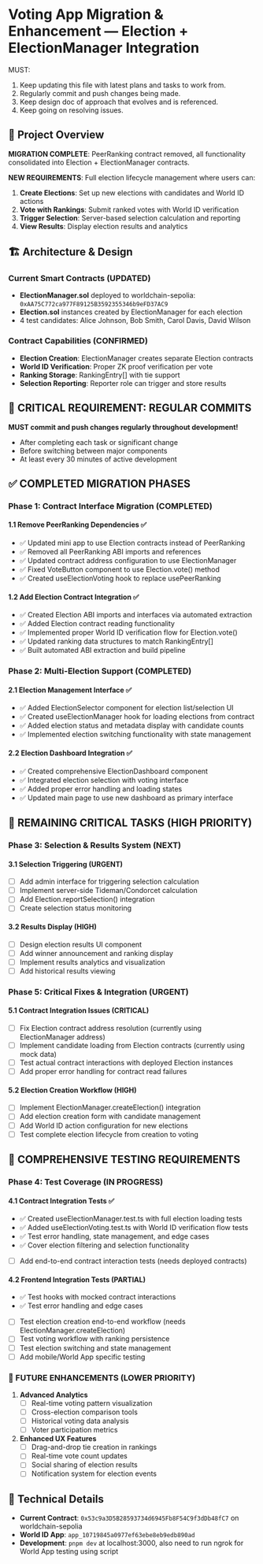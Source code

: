 # Voting App Migration & Enhancement — Election + ElectionManager Integration

MUST:

1. Keep updating this file with latest plans and tasks to work from.
2. Regularly commit and push changes being made.
3. Keep design doc of approach that evolves and is referenced.
4. Keep going on resolving issues.

## 🎯 Project Overview

**MIGRATION COMPLETE**: PeerRanking contract removed, all functionality consolidated into Election + ElectionManager contracts.

**NEW REQUIREMENTS**: Full election lifecycle management where users can:

1. **Create Elections**: Set up new elections with candidates and World ID actions
2. **Vote with Rankings**: Submit ranked votes with World ID verification
3. **Trigger Selection**: Server-based selection calculation and reporting
4. **View Results**: Display election results and analytics

## 🏗️ Architecture & Design

### Current Smart Contracts (UPDATED)

- **ElectionManager.sol** deployed to worldchain-sepolia: `0xAA75C772ca977F89125B3592355346b9eFD37AC9`
- **Election.sol** instances created by ElectionManager for each election
- 4 test candidates: Alice Johnson, Bob Smith, Carol Davis, David Wilson

### Contract Capabilities (CONFIRMED)

- **Election Creation**: ElectionManager creates separate Election contracts
- **World ID Verification**: Proper ZK proof verification per vote
- **Ranking Storage**: RankingEntry[] with tie support
- **Selection Reporting**: Reporter role can trigger and store results

## 🚨 **CRITICAL REQUIREMENT: REGULAR COMMITS**

**MUST commit and push changes regularly throughout development!**

- After completing each task or significant change
- Before switching between major components
- At least every 30 minutes of active development

## ✅ COMPLETED MIGRATION PHASES

### Phase 1: Contract Interface Migration (COMPLETED)

#### 1.1 Remove PeerRanking Dependencies ✅
- ✅ Updated mini app to use Election contracts instead of PeerRanking
- ✅ Removed all PeerRanking ABI imports and references
- ✅ Updated contract address configuration to use ElectionManager
- ✅ Fixed VoteButton component to use Election.vote() method
- ✅ Created useElectionVoting hook to replace usePeerRanking

#### 1.2 Add Election Contract Integration ✅
- ✅ Created Election ABI imports and interfaces via automated extraction
- ✅ Added Election contract reading functionality
- ✅ Implemented proper World ID verification flow for Election.vote()
- ✅ Updated ranking data structures to match RankingEntry[]
- ✅ Built automated ABI extraction and build pipeline

### Phase 2: Multi-Election Support (COMPLETED)

#### 2.1 Election Management Interface ✅
- ✅ Added ElectionSelector component for election list/selection UI
- ✅ Created useElectionManager hook for loading elections from contract
- ✅ Added election status and metadata display with candidate counts
- ✅ Implemented election switching functionality with state management

#### 2.2 Election Dashboard Integration ✅
- ✅ Created comprehensive ElectionDashboard component
- ✅ Integrated election selection with voting interface
- ✅ Added proper error handling and loading states
- ✅ Updated main page to use new dashboard as primary interface

## 🚨 REMAINING CRITICAL TASKS (HIGH PRIORITY)

### Phase 3: Selection & Results System (NEXT)

#### 3.1 Selection Triggering (URGENT)
- [ ] Add admin interface for triggering selection calculation
- [ ] Implement server-side Tideman/Condorcet calculation
- [ ] Add Election.reportSelection() integration
- [ ] Create selection status monitoring

#### 3.2 Results Display (HIGH)
- [ ] Design election results UI component
- [ ] Add winner announcement and ranking display
- [ ] Implement results analytics and visualization
- [ ] Add historical results viewing

### Phase 5: Critical Fixes & Integration (URGENT)

#### 5.1 Contract Integration Issues (CRITICAL)
- [ ] Fix Election contract address resolution (currently using ElectionManager address)
- [ ] Implement candidate loading from Election contracts (currently using mock data)
- [ ] Test actual contract interactions with deployed Election instances
- [ ] Add proper error handling for contract read failures

#### 5.2 Election Creation Workflow (HIGH)
- [ ] Implement ElectionManager.createElection() integration
- [ ] Add election creation form with candidate management
- [ ] Add World ID action configuration for new elections
- [ ] Test complete election lifecycle from creation to voting

## 🧪 COMPREHENSIVE TESTING REQUIREMENTS

### Phase 4: Test Coverage (IN PROGRESS)

#### 4.1 Contract Integration Tests ✅
- ✅ Created useElectionManager.test.ts with full election loading tests
- ✅ Added useElectionVoting.test.ts with World ID verification flow tests
- ✅ Test error handling, state management, and edge cases
- ✅ Cover election filtering and selection functionality
- [ ] Add end-to-end contract interaction tests (needs deployed contracts)

#### 4.2 Frontend Integration Tests (PARTIAL)
- ✅ Test hooks with mocked contract interactions
- ✅ Test error handling and edge cases
- [ ] Test election creation end-to-end workflow (needs ElectionManager.createElection)
- [ ] Test voting workflow with ranking persistence
- [ ] Test election switching and state management
- [ ] Add mobile/World App specific testing

### 🚀 FUTURE ENHANCEMENTS (LOWER PRIORITY)

1. **Advanced Analytics**
   - [ ] Real-time voting pattern visualization
   - [ ] Cross-election comparison tools
   - [ ] Historical voting data analysis
   - [ ] Voter participation metrics

2. **Enhanced UX Features**
   - [ ] Drag-and-drop tie creation in rankings
   - [ ] Real-time vote count updates
   - [ ] Social sharing of election results
   - [ ] Notification system for election events

## 🔧 Technical Details

- **Current Contract**: `0x53c9a3D5B28593734d6945Fb8F54C9f3dDb48fC7` on worldchain-sepolia
- **World ID App**: `app_10719845a0977ef63ebe8eb9edb890ad`
- **Development**: `pnpm dev` at localhost:3000, also need to run ngrok for World App testing using script
